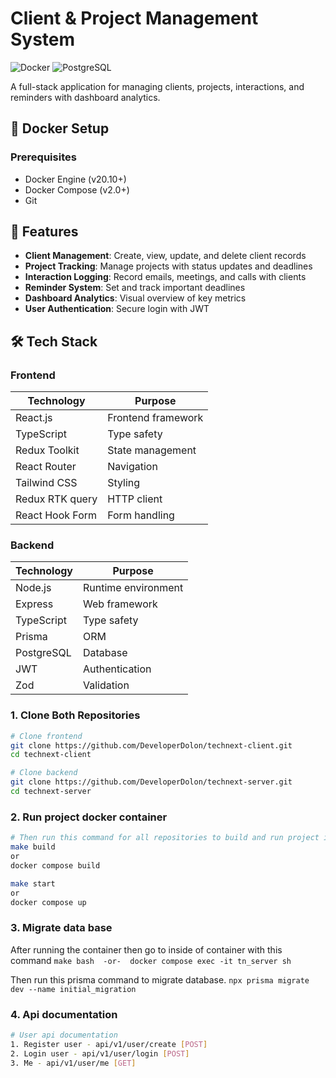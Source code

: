 # Client & Project Management System
![Docker](https://img.shields.io/badge/Docker-Containerized-blue?logo=docker)
![PostgreSQL](https://img.shields.io/badge/PostgreSQL-Database-blue?logo=postgresql)


A full-stack application for managing clients, projects, interactions, and reminders with dashboard analytics.

## 🐳 Docker Setup

### Prerequisites
- Docker Engine (v20.10+)
- Docker Compose (v2.0+)
- Git

## 🚀 Features

- **Client Management**: Create, view, update, and delete client records
- **Project Tracking**: Manage projects with status updates and deadlines
- **Interaction Logging**: Record emails, meetings, and calls with clients
- **Reminder System**: Set and track important deadlines
- **Dashboard Analytics**: Visual overview of key metrics
- **User Authentication**: Secure login with JWT

## 🛠 Tech Stack

### Frontend
| Technology | Purpose |
|------------|---------|
| React.js | Frontend framework |
| TypeScript | Type safety |
| Redux Toolkit | State management |
| React Router | Navigation |
| Tailwind CSS | Styling |
| Redux RTK query | HTTP client |
| React Hook Form | Form handling |

### Backend
| Technology | Purpose |
|------------|---------|
| Node.js | Runtime environment |
| Express | Web framework |
| TypeScript | Type safety |
| Prisma | ORM |
| PostgreSQL | Database |
| JWT | Authentication |
| Zod | Validation |

### 1. Clone Both Repositories
```bash
# Clone frontend
git clone https://github.com/DeveloperDolon/technext-client.git
cd technext-client
```

```bash
# Clone backend
git clone https://github.com/DeveloperDolon/technext-server.git 
cd technext-server

```

### 2. Run project docker container

```bash
# Then run this command for all repositories to build and run project in docker
make build
or
docker compose build

make start
or
docker compose up
```


### 3. Migrate data base 
  After running the container then go to inside of container with this command
  ```make bash  -or-  docker compose exec -it tn_server sh ```

  Then run this prisma command to migrate database.
    ```npx prisma migrate dev --name initial_migration```

### 4. Api documentation 

```bash
# User api documentation
1. Register user - api/v1/user/create [POST]
2. Login user - api/v1/user/login [POST]
3. Me - api/v1/user/me [GET]
```